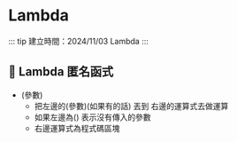 # Lambda

::: tip 建立時間：2024/11/03
Lambda
:::

## :pushpin: Lambda 匿名函式
- (參數)
    - 把左邊的(參數)(如果有的話) 丟到 右邊的運算式去做運算
    - 如果左邊為() 表示沒有傳入的參數
    - 右邊運算式為程式碼區塊